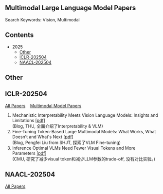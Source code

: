 ## Multimodal Large Language Model Papers
Search Keywords: Vision, Multimodal

## Contents
- 2025
  - [Other](#other)
  - [ICLR-202504](#iclr-202504)
  - [NAACL-202504](#naacl-202504)

## Other


## ICLR-202504
[All Papers](https://openreview.net/group?id=ICLR.cc/2025/Conference#tab-accept-oral) &nbsp;&nbsp;
[Multimodal Model Papers](https://iclr2025.vizhub.ai/?brushed=%255B%255B179.62503051757812%252C18.363710403442383%255D%252C%255B330.3000183105469%252C234.6387176513672%255D%255D)


1. Mechanistic Interpretability Meets Vision Language Models: Insights and Limitations  [[pdf]](https://d2jud02ci9yv69.cloudfront.net/2025-04-28-vlm-understanding-29/blog/vlm-understanding/)  
(Blog, THU, 全面介绍了Interpretability & VLM)
2. Fine-Tuning Token-Based Large Multimodal Models: What Works, What Doesn’t and What's Next  [[pdf]](https://d2jud02ci9yv69.cloudfront.net/2025-04-28-fine-tuning-token-based-large-multimodal-models-86/blog/fine-tuning-token-based-large-multimodal-models/)  
(Blog, Pengfei Liu from SHJT, 探索了VLM Fine-tuning)
3. Inference Optimal VLMs Need Fewer Visual Tokens and More Parameters  [[pdf]](https://openreview.net/pdf?id=6VhDQP7WGX)  
(CMU, 研究了减少visual token和减少LLM参数的trade-off, 没有对比实验。)


## NAACL-202504
[All Papers](https://aclanthology.org/events/naacl-2025/)

<!--stackedit_data:
eyJoaXN0b3J5IjpbMTY2NzA5NzQxMiwxODI2OTE5MDI5LC0xNz
I2NDcxNzYxLC0xNTUxNzI5NTcyLDIwMzkwMzQwOTYsLTEzMDMw
NDU0NDgsMTI5NzMyMzg1NSwtNzMwMTkyNDA3LC0yNTA1MDM2Nz
EsNDgyOTkxMDkzLDcwNDY1Mzg3NCwtMTM1MDkyMTIwNSwxMjc2
MTk4Nzk0LDE4NDU2OTI4MDEsLTE2MDU0MTA2MTEsNDc3MDExOD
gxLDEyMjY1NTI3MzEsNTE2NTc0MjE3LDIwMzkxOTA2NSw3Mjgx
NDk4ODldfQ==
-->